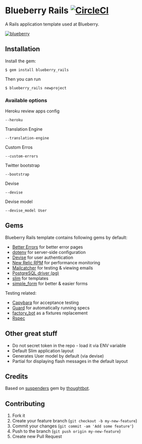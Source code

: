 # Blueberry Rails [![CircleCI](https://circleci.com/gh/blueberryapps/blueberry_rails.svg?style=svg&circle-token=20a1f7352480b65bd50f523291beed7bfc082b07)](https://circleci.com/gh/blueberryapps/blueberry_rails)

A Rails application template used at Blueberry.

[![blueberry](https://www.google.com/a/blueberryapps.com/images/logo.gif)](http://www.blueberry.cz)

## Installation

Install the gem:

    $ gem install blueberry_rails

Then you can run

    $ blueberry_rails newproject

### Available options

Heroku review apps config

    --heroku

Translation Engine

    --translation-engine

Custom Erros

    --custom-errors

Twitter bootstrap

    --bootstrap

Devise

    --devise

Devise model

    --devise_model User

## Gems

Blueberry Rails template contains following gems by default:

* [Better Errors](https://github.com/charliesome/better_errors) for better error pages
* [dotenv](https://github.com/bkeepers/dotenv) for server-side configuration
* [Devise](https://github.com/plataformatec/devise) for user authentication
* [New Relic RPM](https://github.com/newrelic/rpm) for performance monitoring
* [Mailcatcher](http://mailcatcher.me/) for testing & viewing emails
* [PostgreSQL driver (pg)](https://github.com/ged/ruby-pg)
* [slim](http://slim-lang.com/) for templates
* [simple_form](https://github.com/plataformatec/simple_form) for better & easier forms

Testing related:

* [Capybara](https://github.com/jnicklas/capybara) for acceptance testing
* [Guard](https://github.com/ranmocy/guard-rails) for automatically running specs
* [factory_bot](https://github.com/thoughtbot/factory_bot) as a fixtures replacement
* [Rspec](https://github.com/rspec/rspec-rails)

## Other great stuff

* Do not secret token in the repo - load it via ENV variable
* Default Slim application layout
* Generates User model by default (via devise)
* Partial for displaying flash messages in the default layout

## Credits

Based on [suspenders](https://github.com/thoughtbot/suspenders/blob/master/README.md)
gem by [thoughtbot](http://thoughtbot.com/community).

## Contributing

1. Fork it
2. Create your feature branch (`git checkout -b my-new-feature`)
3. Commit your changes (`git commit -am 'Add some feature'`)
4. Push to the branch (`git push origin my-new-feature`)
5. Create new Pull Request
